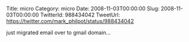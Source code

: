 Title: micro
Category: micro
Date: 2008-11-03T00:00:00
Slug: 2008-11-03T00:00:00
TwitterId: 988434042
TweetUrl: https://twitter.com/mark_philpot/status/988434042

just migrated email over to gmail domain...
